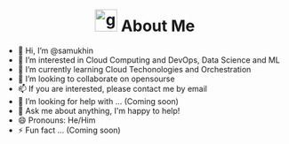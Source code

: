 <h1 align="center"> <img height="40" width="40" alt="github" src="https://cdn.jsdelivr.net/npm/simple-icons@v3/icons/github.svg" /> About Me </h1>

- 👋 Hi, I’m @samukhin
- 👀 I’m interested in Cloud Computing and DevOps, Data Science and ML
- 🌱 I’m currently learning Cloud Techonologies and Orchestration
- 💞️ I’m looking to collaborate on opensourse
- 📫 If you are interested, please contact me by email
- 🤔 I’m looking for help with ... (Coming soon)
- 💬 Ask me about anything, I'm happy to help!
- 😄 Pronouns: He/Him
- ⚡ Fun fact ... (Coming soon)

<!---
samuhin/samuhin is a ✨ special ✨ repository because its `README.md` (this file) appears on your GitHub profile.
You can click the Preview link to take a look at your changes.
--->
